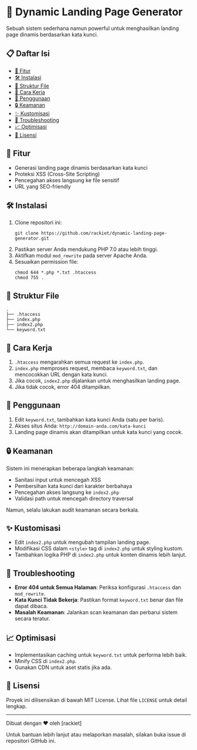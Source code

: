 # 🚀 Dynamic Landing Page Generator

Sebuah sistem sederhana namun powerful untuk menghasilkan landing page dinamis berdasarkan kata kunci.

## 📋 Daftar Isi

- [🌟 Fitur](#-fitur)
- [🛠️ Instalasi](#️-instalasi)
- [📁 Struktur File](#-struktur-file)
- [🔧 Cara Kerja](#-cara-kerja)
- [🚀 Penggunaan](#-penggunaan)
- [🔒 Keamanan](#-keamanan)
- [✨ Kustomisasi](#-kustomisasi)
- [🐞 Troubleshooting](#-troubleshooting)
- [📈 Optimisasi](#-optimisasi)
- [📝 Lisensi](#-lisensi)

## 🌟 Fitur

- Generasi landing page dinamis berdasarkan kata kunci
- Proteksi XSS (Cross-Site Scripting)
- Pencegahan akses langsung ke file sensitif
- URL yang SEO-friendly

## 🛠️ Instalasi

1. Clone repositori ini:
   ```
   git clone https://github.com/rackiet/dynamic-landing-page-generator.git
   ```
2. Pastikan server Anda mendukung PHP 7.0 atau lebih tinggi.
3. Aktifkan modul `mod_rewrite` pada server Apache Anda.
4. Sesuaikan permission file:
   ```
   chmod 644 *.php *.txt .htaccess
   chmod 755 .
   ```

## 📁 Struktur File

```
.
├── .htaccess
├── index.php
├── index2.php
└── keyword.txt
```

## 🔧 Cara Kerja

1. `.htaccess` mengarahkan semua request ke `index.php`.
2. `index.php` memproses request, membaca `keyword.txt`, dan mencocokkan URL dengan kata kunci.
3. Jika cocok, `index2.php` dijalankan untuk menghasilkan landing page.
4. Jika tidak cocok, error 404 ditampilkan.

## 🚀 Penggunaan

1. Edit `keyword.txt`, tambahkan kata kunci Anda (satu per baris).
2. Akses situs Anda: `http://domain-anda.com/kata-kunci`
3. Landing page dinamis akan ditampilkan untuk kata kunci yang cocok.

## 🔒 Keamanan

Sistem ini menerapkan beberapa langkah keamanan:

- Sanitasi input untuk mencegah XSS
- Pembersihan kata kunci dari karakter berbahaya
- Pencegahan akses langsung ke `index2.php`
- Validasi path untuk mencegah directory traversal

Namun, selalu lakukan audit keamanan secara berkala.

## ✨ Kustomisasi

- Edit `index2.php` untuk mengubah tampilan landing page.
- Modifikasi CSS dalam `<style>` tag di `index2.php` untuk styling kustom.
- Tambahkan logika PHP di `index2.php` untuk konten dinamis lebih lanjut.

## 🐞 Troubleshooting

- **Error 404 untuk Semua Halaman**: Periksa konfigurasi `.htaccess` dan `mod_rewrite`.
- **Kata Kunci Tidak Bekerja**: Pastikan format `keyword.txt` benar dan file dapat dibaca.
- **Masalah Keamanan**: Jalankan scan keamanan dan perbarui sistem secara teratur.

## 📈 Optimisasi

- Implementasikan caching untuk `keyword.txt` untuk performa lebih baik.
- Minify CSS di `index2.php`.
- Gunakan CDN untuk aset statis jika ada.

## 📝 Lisensi

Proyek ini dilisensikan di bawah MIT License. Lihat file `LICENSE` untuk detail lengkap.

---

Dibuat dengan ❤️ oleh [rackiet]

Untuk bantuan lebih lanjut atau melaporkan masalah, silakan buka issue di repositori GitHub ini.
